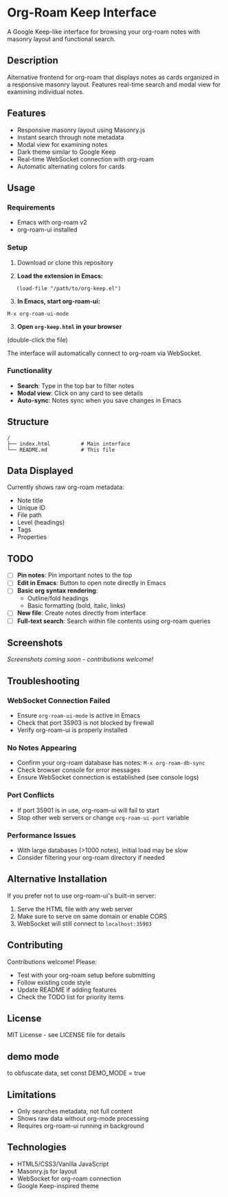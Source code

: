 # Org-Roam Keep Interface

A Google Keep-like interface for browsing your org-roam notes with masonry layout and functional search.

## Description

Alternative frontend for org-roam that displays notes as cards organized in a responsive masonry layout. Features real-time search and modal view for examining individual notes.

## Features

- Responsive masonry layout using Masonry.js
- Instant search through note metadata
- Modal view for examining notes
- Dark theme similar to Google Keep
- Real-time WebSocket connection with org-roam
- Automatic alternating colors for cards

## Usage

### Requirements
- Emacs with org-roam v2
- org-roam-ui installed

### Setup

1. Download or clone this repository

2. **Load the extension in Emacs:**
```elisp
   (load-file "/path/to/org-keep.el")
```



3. **In Emacs, start org-roam-ui:**
```elisp
M-x org-roam-ui-mode
```

3. **Open `org-keep.html` in your browser**

 (double-click the file)

The interface will automatically connect to org-roam via WebSocket.



### Functionality

- **Search**: Type in the top bar to filter notes
- **Modal view**: Click on any card to see details
- **Auto-sync**: Notes sync when you save changes in Emacs

## Structure

```
/
├── index.html          # Main interface
└── README.md           # This file
```

## Data Displayed

Currently shows raw org-roam metadata:
- Note title
- Unique ID
- File path
- Level (headings)
- Tags
- Properties

## TODO

- [ ] **Pin notes**: Pin important notes to the top
- [ ] **Edit in Emacs**: Button to open note directly in Emacs
- [ ] **Basic org syntax rendering**: 
  - Outline/fold headings
  - Basic formatting (bold, italic, links)
- [ ] **New file**: Create notes directly from interface
- [ ] **Full-text search**: Search within file contents using org-roam queries

## Screenshots

*Screenshots coming soon - contributions welcome!*

## Troubleshooting

### WebSocket Connection Failed
- Ensure `org-roam-ui-mode` is active in Emacs
- Check that port 35903 is not blocked by firewall
- Verify org-roam-ui is properly installed

### No Notes Appearing
- Confirm your org-roam database has notes: `M-x org-roam-db-sync`
- Check browser console for error messages
- Ensure WebSocket connection is established (see console logs)

### Port Conflicts
- If port 35901 is in use, org-roam-ui will fail to start
- Stop other web servers or change `org-roam-ui-port` variable

### Performance Issues
- With large databases (>1000 notes), initial load may be slow
- Consider filtering your org-roam directory if needed

## Alternative Installation

If you prefer not to use org-roam-ui's built-in server:

1. Serve the HTML file with any web server
2. Make sure to serve on same domain or enable CORS
3. WebSocket will still connect to `localhost:35903`

## Contributing

Contributions welcome! Please:
- Test with your org-roam setup before submitting
- Follow existing code style
- Update README if adding features
- Check the TODO list for priority items

## License

MIT License - see LICENSE file for details

## demo mode

to obfuscate data, set const DEMO_MODE = true

## Limitations

- Only searches metadata, not full content
- Shows raw data without org-mode processing
- Requires org-roam-ui running in background

## Technologies

- HTML5/CSS3/Vanilla JavaScript
- Masonry.js for layout
- WebSocket for org-roam connection
- Google Keep-inspired theme